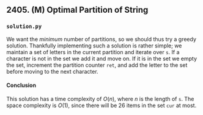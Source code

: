 ## 2405. (M) Optimal Partition of String

### `solution.py`
We want the *minimum* number of partitions, so we should thus try a greedy solution. Thankfully implementing such a solution is rather simple; we maintain a set of letters in the current partition and iterate over `s`. If a character is not in the set we add it and move on. If it is in the set we empty the set, increment the partition counter `ret`, and add the letter to the set before moving to the next character.  

#### Conclusion
This solution has a time complexity of $O(n)$, where $n$ is the length of `s`. The space complexity is $O(1)$, since there will be 26 items in the set `cur` at most.  
  

